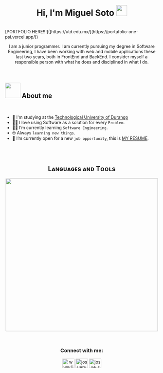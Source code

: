 <h1 align="center">Hi, I'm Miguel Soto <img src="https://media.giphy.com/media/hvRJCLFzcasrR4ia7z/giphy.gif" width="35"></h1>
<br>
[PORTFOLIO HERE!!!]([https://utd.edu.mx/](https://portafolio-one-psi.vercel.app/))
<br>
<p align="center"> 
I am a junior programmer. I am currently pursuing my degree in Software Engineering, I have been working with web and mobile applications these last two years, both in FrontEnd and BackEnd. I consider myself a responsible person with what he does and disciplined in what I do. 
 
</p>
<br>
	
## <picture><img src = "https://github.com/7oSkaaa/7oSkaaa/blob/main/Images/about_me.gif?raw=true" width = 50px></picture> About me


<br>

- :school: I'm studying at the [Technological University of Durango](https://utd.edu.mx/)
- :technologist: I love using Software as a solution for every `Problem`.
- :student: I’m currently learning `Software Engineering`.
- :nerd_face: Always `learning new things`.
- :thinking: I’m currently open for a new `job opportunity`, this is [MY RESUME](https://www.canva.com/design/DAGCiOtogkM/H9ZBzAjF22sXjiLE-bdmQQ/view).

<br><br>
<h2 align="center">Lᴀɴɢᴜᴀɢᴇs ᴀɴᴅ Tᴏᴏʟs</h2> 
<p align="center">
<img width="500px"  src="https://skillicons.dev/icons?i=py,js,html,css,react,nodejs,flutter,express,figma,django,mongo,git,vscode,aws,postman,linux&perline=10"  />
</p>
<br>
<!-- CONNECTION -->
<h3 align="center">Connect with me:</h3>
<p align="center">
  <a href="https://www.linkedin.com/in/miguel-soto-diaz-43a291291/" target="blank"><img align="center" src="https://raw.githubusercontent.com/rahuldkjain/github-profile-readme-generator/master/src/images/icons/Social/linked-in-alt.svg" alt="www.linkedin.com/in/josué-andrey-rojas-vega-4b4a05198" height="30" width="40" /></a>
  <a href="https://www.facebook.com/people/Miguel-SD/pfbid0RNkTn76KDUHmcdZ4gy1bpFbS7GdHdTS7EVHdFNMg6cYCj9ksNHH7PC3Kv8igcTgkl/ " target="blank"><img align="center" src="https://raw.githubusercontent.com/rahuldkjain/github-profile-readme-generator/master/src/images/icons/Social/facebook.svg" alt="josuerv729" height="30" width="40" /></a>
  <a href="https://instagram.com/mikesxre" target="blank"><img align="center" src="https://raw.githubusercontent.com/rahuldkjain/github-profile-readme-generator/master/src/images/icons/Social/instagram.svg" alt="josue_rojasv" height="30" width="40" /></a>
</p>

